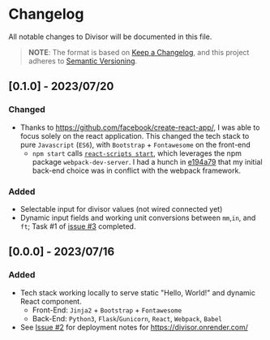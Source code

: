 # Changelog

All notable changes to Divisor will be documented in this file.

> **NOTE**: The format is based on [Keep a Changelog](https://keepachangelog.com/en/1.0.0/),
> and this project adheres to [Semantic Versioning](https://semver.org/spec/v2.0.0.html).

## [0.1.0] - 2023/07/20

### Changed

- Thanks to https://github.com/facebook/create-react-app/, I was able to focus solely on the react application. This changed the tech stack to pure `Javascript` (`ES6`), with `Bootstrap` + `Fontawesome` on the front-end
  - `npm start` calls [`react-scripts start`](https://github.com/facebook/create-react-app/blob/main/packages/react-scripts/scripts/start.js), which leverages the npm package `webpack-dev-server`. I had a hunch in [e194a79](https://github.com/brio50/divisor/commit/e194a79bc3c39df04ff5f0c92f50a1a0260dfa35) that my initial back-end choice was in conflict with the webpack framework.

### Added

- Selectable input for divisor values (not wired connected yet)
- Dynamic input fields and working unit conversions between `mm`,`in`, and `ft`; Task #1 of [issue #3](https://github.com/brio50/divisor/issues/3) completed.

## [0.0.0] - 2023/07/16

### Added

- Tech stack working locally to serve static "Hello, World!" and dynamic React component.
  - Front-End: `Jinja2` + `Bootstrap` + `Fontawesome`
  - Back-End: `Python3`, `Flask`/`Gunicorn`, `React`, `Webpack`, `Babel`
- See [Issue #2](https://github.com/brio50/divisor/issues/2) for deployment notes for https://divisor.onrender.com/
